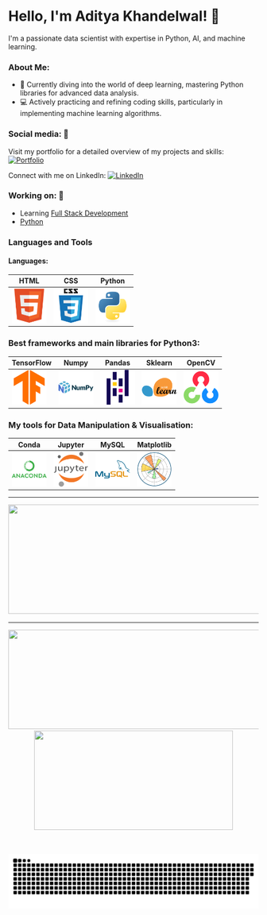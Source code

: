 # Hello, I'm Aditya Khandelwal! 👋

I'm a passionate data scientist with expertise in Python, AI, and machine learning. 
### About Me:
- 🌱 Currently diving into the world of deep learning, mastering Python libraries for advanced data analysis.
- 💻 Actively practicing and refining coding skills, particularly in implementing machine learning algorithms.

   
### Social media: 📡  
Visit my portfolio for a detailed overview of my projects and skills: [![Portfolio](https://img.shields.io/badge/Portfolio-Visit-brightgreen?style=for-the-badge&logo=github)](https://aditya-khandelwal.github.io/Portfolio/)

Connect with me on LinkedIn: [![LinkedIn](https://img.shields.io/badge/LinkedIn-Connect-blue?style=for-the-badge&logo=linkedin)](https://www.linkedin.com/in/aditya-khandelwal-3256b4212/)



### Working on: 🚀

- Learning [Full Stack Development](https://www.linkedin.com/in/aditya-khandelwal-3256b4212/) 
- [Python](https://github.com/Aditya-Khandelwal) 


### Languages and Tools

#### Languages:
| HTML | CSS | Python |
|---------|----|------|
| <img src="https://github.com/devicons/devicon/blob/master/icons/html5/html5-original.svg" title="HTML"  alt="HTML" width="70" height="70"/> | <img src="https://github.com/devicons/devicon/blob/master/icons/css3/css3-original-wordmark.svg" title="CSS" alt="CSS" width="70" height="70"/> | <img src="https://github.com/devicons/devicon/blob/master/icons/python/python-original.svg" title="Python" alt="Python" width="70" height="70"/> |


### Best frameworks and main libraries for Python3:

| TensorFlow | Numpy | Pandas | Sklearn | OpenCV |
|------------|-------|--------|---------|--------|
| <img src="https://github.com/devicons/devicon/blob/master/icons/tensorflow/tensorflow-original.svg" title="TensorFlow"  alt="TensorFlow" width="70" height="70"/> | <img src="https://github.com/devicons/devicon/blob/master/icons/numpy/numpy-original-wordmark.svg" title="Numpy" alt="Numpy" width="70" height="70"/> | <img src="https://github.com/devicons/devicon/blob/master/icons/pandas/pandas-original.svg" title="Pandas" alt="Pandas" width="70" height="70"/> | <img src="https://github.com/devicons/devicon/blob/master/icons/scikitlearn/scikitlearn-original.svg" title="sklearn" alt="sklearn" width="70" height="70"/> | <img src="https://github.com/devicons/devicon/blob/master/icons/opencv/opencv-original.svg" title="OpenCV" alt="OpenCV" width="70" height="70"/> |


### My tools for Data Manipulation & Visualisation:

| Conda | Jupyter | MySQL | Matplotlib |
|-------|---------|-------|------------|
| <img src="https://github.com/devicons/devicon/blob/master/icons/anaconda/anaconda-original-wordmark.svg" title="Anaconda" alt="Conda" width="70" height="70"/> | <img src="https://github.com/devicons/devicon/blob/master/icons/jupyter/jupyter-original-wordmark.svg" title="Jupyter" alt="Jupyter" width="70" height="70"/> | <img src="https://github.com/devicons/devicon/blob/master/icons/mysql/mysql-original-wordmark.svg" title="MySQL" alt="MySQL" width="70" height="70"/> | <img src="https://github.com/devicons/devicon/blob/master/icons/matplotlib/matplotlib-original.svg" title="Matplotlib" alt="Matplotlib" width="70" height="70"/> |

---

  
<p align="center">
  <img width="800" height="220" src="https://streak-stats.demolab.com?user=Aditya-Khandelwal&theme=highcontrast&hide_border=true&border_radius=5&card_width=800">
</p>


---




<p align="center">
  <img width="600" height="200" src="https://github-readme-stats.vercel.app/api?username=Aditya-Khandelwal&show_icons=true&theme=vision-friendly-dark">
  <img width="400" height="200" src="https://github-readme-stats.vercel.app/api/top-langs/?username=Aditya-Khandelwal&size_weight=0.0005&count_weight=0.3&layout=compact&theme=vision-friendly-dark">
</p>
 


<div id="header" align="center">
  <img src="https://komarev.com/ghpvc/?username=Aditya-Khandelwal&style=for-the-badge&color=orange" alt=""/>
</div>

<p align="center">
 <img width="1000" src="assets/github-snake.svg" alt="snake"/>
</p>
